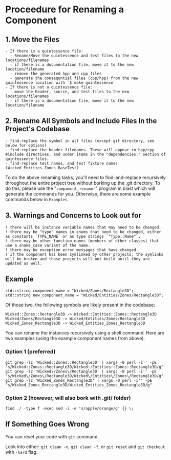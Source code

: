 # Proceedure for Renaming a Component


## 1. Move the Files

```
- If there is a quintessence file:
  - Rename/Move the quintessence and test files to the new locations/filenames
  - if there is a documentation file, move it to the new location/filename
  - remove the generated hpp and cpp files
  - generate the consequntial files (cpp/hpp) from the new quintessence location with `$ make quintessence`
- If there is not a quintessence file:
  - move the header, source, and test files to the new locations/filenames
  - if there is a documentation file, move it to the new location/filename
```

## 2. Rename All Symbols and Include Files In the Project's Codebase 

```
- find-replace the symbol in all files (except git directory, see below for options)
- find-replace the header filenames. These will appear in hpp/cpp #include directives, and under items in the "dependencies:" section of quintessence files.
- find-replace test names, and test fixture names (Wicked_Entities_Zones_BaseTest)
```

To do the above renaming tasks, you'll need to find-and-replace recursively
throughout the entire project tree without borking up the .git directory.  To do
this, please use the "`component_renamer`" program in blast which will generate the commands
for you. Otherwise, there are some example commands below in `Examples`.

## 3. Warnings and Concerns to Look out for

```
! there will be instance variable names that may need to be changed.
! there may be "type" names in enums that need to be changed, either as constants `TYPE_NAME` or as type strings `"Type::Name"`.
! there may be other function names (members of other classes) that use a snake_case variant of the name.
! there may be exception error messages that have changed.
! if the component has been symlinked by other projects, the symlinks will be broken and those projects will not build until they are updated as well.

```

## Example
```
std::string component_name = "Wicked/Zones/Rectangle3D";
std::string new_component_name = "Wicked/Entities/Zones/Rectangle3D";
```

Of those two, the following symbols are likely present in the codebase:

```
Wicked::Zones::Rectangle3D -> Wicked::Entities::Zones::Rectangle3D
Wicked/Zones/Rectangle3D -> Wicked/Entities/Zones/Rectangle3D
Wicked_Zones_Rectangle3D -> Wicked_Entities_Zones_Rectangle3D
```

You can rename the instances recursively using a shell command. Here are two
examples (using the example component names from above).

### Option 1 (preferred)

```
git grep -lz 'Wicked::Zones::Rectangle3D' | xargs -0 perl -i'' -pE "s/Wicked::Zones::Rectangle3D/Wicked::Entities::Zones::Rectangle3D/g"
git grep -lz 'Wicked\/Zones\/Rectangle3D' | xargs -0 perl -i'' -pE "s/Wicked\/Zones\/Rectangle3D/Wicked\/Entities\/Zones\/Rectangle3D/g"
git grep -lz 'Wicked_Zones_Rectangle3D' | xargs -0 perl -i'' -pE "s/Wicked_Zones_Rectangle3D/Wicked_Entities_Zones_Rectangle3D/g"
```

### Option 2 (however, will also bork with .git/ folder)
```
find ./ -type f -exec sed -i -e 's/apple/orange/g' {} \;
```

## If Something Goes Wrong

You can reset your code with `git` command.

Look into either: `git clean -n`, `git clean -f`, or `git reset` and `git checkout` with `-hard` flag.

